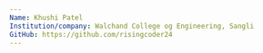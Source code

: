 ```yaml
---
Name: Khushi Patel
Institution/company: Walchand College og Engineering, Sangli
GitHub: https://github.com/risingcoder24
---
```

